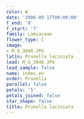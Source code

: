 ```yaml
---
color: W
date: '2006-09-17T00:00:00'
f_end: '9'
f_start: '7'
family: Lamiaceae
flower_type: C
image:
- M_G_3048.JPG
latin: Prunella laciniata
lead: M_G_3048.JPG
lead_sample: false
name: index.en
order: Prunella
parallel: false
petals: '5'
petals_joined: false
star_shape: false
title: Prunella laciniata
---
```

